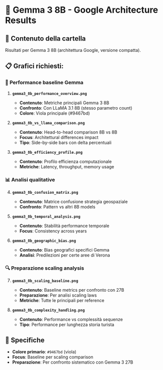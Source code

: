 # 💎 Gemma 3 8B - Google Architecture Results

## 📁 Contenuto della cartella
Risultati per Gemma 3 8B (architettura Google, versione compatta).

## 📋 Grafici richiesti:

### 🎯 **Performance baseline Gemma**

1. **`gemma3_8b_performance_overview.png`**
   - **Contenuto**: Metriche principali Gemma 3 8B
   - **Confronto**: Con LLaMA 3.1 8B (stesso parametro count)
   - **Colore**: Viola principale (#9467bd)

2. **`gemma3_8b_vs_llama_comparison.png`**
   - **Contenuto**: Head-to-head comparison 8B vs 8B
   - **Focus**: Architettural differences impact
   - **Tipo**: Side-by-side bars con delta percentuali

3. **`gemma3_8b_efficiency_profile.png`**
   - **Contenuto**: Profilo efficienza computazionale
   - **Metriche**: Latency, throughput, memory usage

### 📊 **Analisi qualitative**

4. **`gemma3_8b_confusion_matrix.png`**
   - **Contenuto**: Matrice confusione strategia geospaziale
   - **Confronto**: Pattern vs altri 8B models

5. **`gemma3_8b_temporal_analysis.png`**
   - **Contenuto**: Stabilità performance temporale
   - **Focus**: Consistency across years

6. **`gemma3_8b_geographic_bias.png`**
   - **Contenuto**: Bias geografici specifici Gemma
   - **Analisi**: Predilezioni per certe aree di Verona

### 🔍 **Preparazione scaling analysis**

7. **`gemma3_8b_scaling_baseline.png`**
   - **Contenuto**: Baseline metrics per confronto con 27B
   - **Preparazione**: Per analisi scaling laws
   - **Metriche**: Tutte le principali per reference

8. **`gemma3_8b_complexity_handling.png`**
   - **Contenuto**: Performance vs complessità sequenze
   - **Tipo**: Performance per lunghezza storia turista

## 🎨 Specifiche
- **Colore primario**: `#9467bd` (viola)
- **Focus**: Baseline per scaling comparison
- **Preparazione**: Per confronto sistematico con Gemma 3 27B